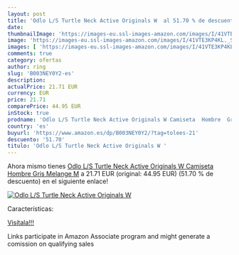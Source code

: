 ```yaml
---
layout: post
title: 'Odlo L/S Turtle Neck Active Originals W  al 51.70 % de descuento'
date: 
thumbnailImage: 'https://images-eu.ssl-images-amazon.com/images/I/41VTE3KP4KL._SL200_.jpg'
image: 'https://images-eu.ssl-images-amazon.com/images/I/41VTE3KP4KL._SL200_.jpg'
images: [ 'https://images-eu.ssl-images-amazon.com/images/I/41VTE3KP4KL._SL200_.jpg' ]
comments: true
category: ofertas
author: ring
slug: 'B003NEY0Y2-es'
description:
actualPrice: 21.71 EUR
currency: EUR
price: 21.71
comparePrice: 44.95 EUR
inStock: true
prodname: 'Odlo L/S Turtle Neck Active Originals W Camiseta  Hombre  Gris  Melange   M'
country: 'es'
buyurl: 'https://www.amazon.es/dp/B003NEY0Y2/?tag=tolees-21'
descuento: '51.70'
titulo: 'Odlo L/S Turtle Neck Active Originals W '
---
```


Ahora mismo tienes [Odlo L/S Turtle Neck Active Originals W Camiseta  Hombre  Gris  Melange   M](https://www.amazon.es/dp/B003NEY0Y2/?tag=tolees-21) a 21.71 EUR (original: 44.95 EUR) (51.70 %  de descuento) en el siguiente enlace!

[![Odlo L/S Turtle Neck Active Originals W ](https://images-eu.ssl-images-amazon.com/images/I/41VTE3KP4KL._SL200_.jpg)](https://www.amazon.es/dp/B003NEY0Y2/?tag=tolees-21)

Características:


[Visítala!!!](https://www.amazon.es/dp/B003NEY0Y2/?tag=tolees-21)

Links participate in Amazon Associate program and might generate a comission on qualifying sales

